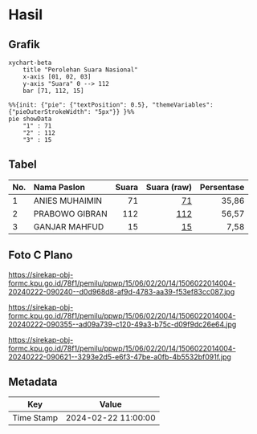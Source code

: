 # Hasil

## Grafik

```mermaid
xychart-beta
    title "Perolehan Suara Nasional"
    x-axis [01, 02, 03]
    y-axis "Suara" 0 --> 112
    bar [71, 112, 15]
```

```mermaid
%%{init: {"pie": {"textPosition": 0.5}, "themeVariables": {"pieOuterStrokeWidth": "5px"}} }%%
pie showData
    "1" : 71
    "2" : 112
    "3" : 15
```

## Tabel

| No. | Nama Paslon    | Suara | Suara (raw) | Persentase |
|:--- |:-------------- | -----:| -----------:| ----------:|
| 1   | ANIES MUHAIMIN | 71    | [71][p-1]   | 35,86      |
| 2   | PRABOWO GIBRAN | 112   | [112][p-2]  | 56,57      |
| 3   | GANJAR MAHFUD  | 15    | [15][p-3]   | 7,58       |


[p-1]: https://github.com/gigit-pemilu/pemilu-2024/blob/main/pilpres/hitung-suara/sub/15-jambi/sub/06-tanjung-jabung-barat/sub/02-tungkal-ilir/sub/2014-teluk-sialang/sub/004-tps/sub/paslon-1.txt
[p-2]: https://github.com/gigit-pemilu/pemilu-2024/blob/main/pilpres/hitung-suara/sub/15-jambi/sub/06-tanjung-jabung-barat/sub/02-tungkal-ilir/sub/2014-teluk-sialang/sub/004-tps/sub/paslon-2.txt
[p-3]: https://github.com/gigit-pemilu/pemilu-2024/blob/main/pilpres/hitung-suara/sub/15-jambi/sub/06-tanjung-jabung-barat/sub/02-tungkal-ilir/sub/2014-teluk-sialang/sub/004-tps/sub/paslon-3.txt

## Foto C Plano

https://sirekap-obj-formc.kpu.go.id/78f1/pemilu/ppwp/15/06/02/20/14/1506022014004-20240222-090240--d0d968d8-af9d-4783-aa39-f53ef83cc087.jpg

https://sirekap-obj-formc.kpu.go.id/78f1/pemilu/ppwp/15/06/02/20/14/1506022014004-20240222-090355--ad09a739-c120-49a3-b75c-d09f9dc26e64.jpg

https://sirekap-obj-formc.kpu.go.id/78f1/pemilu/ppwp/15/06/02/20/14/1506022014004-20240222-090621--3293e2d5-e6f3-47be-a0fb-4b5532bf091f.jpg


## Metadata

| Key        | Value               |
| ---------- | ------------------- |
| Time Stamp | 2024-02-22 11:00:00 |




